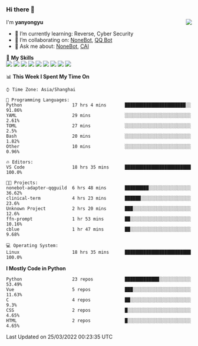 ### Hi there 👋

<a href="#">
  <img align="right" src="https://github-readme-stats.vercel.app/api?username=yanyongyu&count_private=true&show_icons=true&bg_color=15,f2f7fd,E0EAFC" />
</a>

I'm **yanyongyu**

- 🌱 I’m currently learning: Reverse, Cyber Security
- 👯 I’m collaborating on: [NoneBot](https://github.com/nonebot), [QQ Bot](https://github.com/Mrs4s/go-cqhttp)
- 💬 Ask me about: [NoneBot](https://github.com/nonebot), [CAI](https://github.com/cscs181/CAI)

🌟 **My Skills**  
![](https://img.shields.io/badge/-Python-3e74a2?style=flat-square&logo=Python&logoColor=fff)
![](https://img.shields.io/badge/-Node.js-339933?style=flat-square&logo=Node.js&logoColor=fff)
![](https://img.shields.io/badge/-Vue-4fc08d?style=flat-square&logo=Vue.js&logoColor=fff)
![](https://img.shields.io/badge/-React-2d98ce?style=flat-square&logo=React&logoColor=fff)
![](https://img.shields.io/badge/-Docker-2496ED?style=flat-square&logo=Docker&logoColor=fff)
![](https://img.shields.io/badge/-Linux-000000?style=flat-square&logo=Linux&logoColor=fff)
![](https://img.shields.io/badge/-MySQL-4479A1?style=flat-square&logo=MySQL&logoColor=fff)
![](https://img.shields.io/badge/-Redis-DC382D?style=flat-square&logo=Redis&logoColor=fff)
![](https://img.shields.io/badge/-MongoDB-47A248?style=flat-square&logo=MongoDB&logoColor=fff)

<!--START_SECTION:waka-->
📊 **This Week I Spent My Time On** 

```text
⌚︎ Time Zone: Asia/Shanghai

💬 Programming Languages: 
Python                   17 hrs 4 mins       ███████████████████████░░   91.86% 
YAML                     29 mins             ░░░░░░░░░░░░░░░░░░░░░░░░░   2.61% 
TOML                     27 mins             ░░░░░░░░░░░░░░░░░░░░░░░░░   2.5% 
Bash                     20 mins             ░░░░░░░░░░░░░░░░░░░░░░░░░   1.82% 
Other                    10 mins             ░░░░░░░░░░░░░░░░░░░░░░░░░   0.96%

🔥 Editors: 
VS Code                  18 hrs 35 mins      █████████████████████████   100.0%

🐱‍💻 Projects: 
nonebot-adapter-qqguild  6 hrs 48 mins       █████████░░░░░░░░░░░░░░░░   36.62% 
clinical-term            4 hrs 23 mins       ██████░░░░░░░░░░░░░░░░░░░   23.6% 
Unknown Project          2 hrs 20 mins       ███░░░░░░░░░░░░░░░░░░░░░░   12.6% 
ffn-prompt               1 hr 53 mins        ██░░░░░░░░░░░░░░░░░░░░░░░   10.16% 
cblue                    1 hr 47 mins        ██░░░░░░░░░░░░░░░░░░░░░░░   9.68%

💻 Operating System: 
Linux                    18 hrs 35 mins      █████████████████████████   100.0%

```

**I Mostly Code in Python** 

```text
Python                   23 repos            █████████████░░░░░░░░░░░░   53.49% 
Vue                      5 repos             ███░░░░░░░░░░░░░░░░░░░░░░   11.63% 
C                        4 repos             ██░░░░░░░░░░░░░░░░░░░░░░░   9.3% 
CSS                      2 repos             █░░░░░░░░░░░░░░░░░░░░░░░░   4.65% 
HTML                     2 repos             █░░░░░░░░░░░░░░░░░░░░░░░░   4.65%

```



 Last Updated on 25/03/2022 00:23:35 UTC
<!--END_SECTION:waka-->

